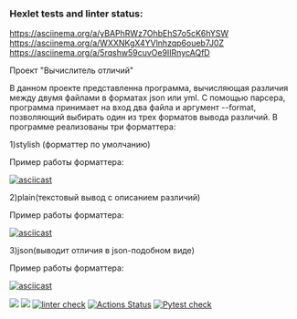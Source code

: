 ### Hexlet tests and linter status:
 https://asciinema.org/a/yBAPhRWz7OhbEhS7o5cK6hYSW
 https://asciinema.org/a/WXXNKgX4YVlnhzqp6oueb7J0Z
 https://asciinema.org/a/5rqshw59cuvOe9IIRnycAQfD

Проект "Вычислитель отличий"

В данном проекте представленна программа, вычисляющая различия между двумя файлами в форматах json или yml.
С помощью парсера, программа принимает на вход два файла и аргумент --format, позволяющий выбирать один из трех форматов вывода различий. 
В программе реализованы три форматтера:

1)stylish (форматтер по умолчанию)

Пример работы форматтера:

[![asciicast](https://asciinema.org/a/Q4dNcTWsPZr5IcHt8vGJZgI0w.svg)](https://asciinema.org/a/Q4dNcTWsPZr5IcHt8vGJZgI0w)


2)plain(текстовый вывод с описанием различий)

Пример работы форматтера:

[![asciicast](https://asciinema.org/a/ofHXQfLBwaNRDPrIF9Oh29DF3.svg)](https://asciinema.org/a/ofHXQfLBwaNRDPrIF9Oh29DF3)


3)json(выводит отличия в json-подобном виде)

Пример работы форматтера:

[![asciicast](https://asciinema.org/a/Jk5yYuz3zThAhNG3N7aQ3s6vu.svg)](https://asciinema.org/a/Jk5yYuz3zThAhNG3N7aQ3s6vu)





<a href="https://codeclimate.com/github/MarfaNikitina/python-project-lvl2/test_coverage"><img src="https://api.codeclimate.com/v1/badges/a5b198ab73245bf35f42/test_coverage" /></a>
<a href="https://codeclimate.com/github/MarfaNikitina/python-project-lvl2/maintainability"><img src="https://api.codeclimate.com/v1/badges/a5b198ab73245bf35f42/maintainability" /></a>
[![linter check](https://github.com/MarfaNikitina/python-project-lvl2/actions/workflows/hexlet-lint.yml/badge.svg)](https://github.com/MarfaNikitina/python-project-lvl2/actions/workflows/hexlet-lint.yml)
[![Actions Status](https://github.com/MarfaNikitina/python-project-lvl2/workflows/hexlet-check/badge.svg)](https://github.com/MarfaNikitina/python-project-lvl2/actions)
[![Pytest check](https://github.com/MarfaNikitina/python-project-lvl2/actions/workflows/hexlet-pytest.yml/badge.svg)](https://github.com/MarfaNikitina/python-project-lvl2/actions/workflows/hexlet-pytest.yml)
